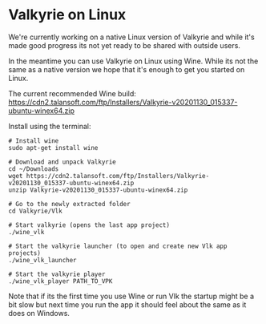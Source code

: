 # Valkyrie on Linux
We're currently working on a native Linux version of Valkyrie and while it's made good progress its not yet ready to be shared with outside users.

In the meantime you can use Valkyrie on Linux using Wine. While its not the same as a native version we hope that it's enough to get you started on Linux.

The current recommended Wine build:
https://cdn2.talansoft.com/ftp/Installers/Valkyrie-v20201130_015337-ubuntu-winex64.zip

Install using the terminal:
```
# Install wine
sudo apt-get install wine

# Download and unpack Valkyrie
cd ~/Downloads
wget https://cdn2.talansoft.com/ftp/Installers/Valkyrie-v20201130_015337-ubuntu-winex64.zip
unzip Valkyrie-v20201130_015337-ubuntu-winex64.zip

# Go to the newly extracted folder
cd Valkyrie/Vlk

# Start valkyrie (opens the last app project)
./wine_vlk

# Start the valkyrie launcher (to open and create new Vlk app projects)
./wine_vlk_launcher

# Start the valkyrie player
./wine_vlk_player PATH_TO_VPK
```

Note that if its the first time you use Wine or run Vlk the startup might be a bit slow but next time you run the app it should feel about the same as it does on Windows.

